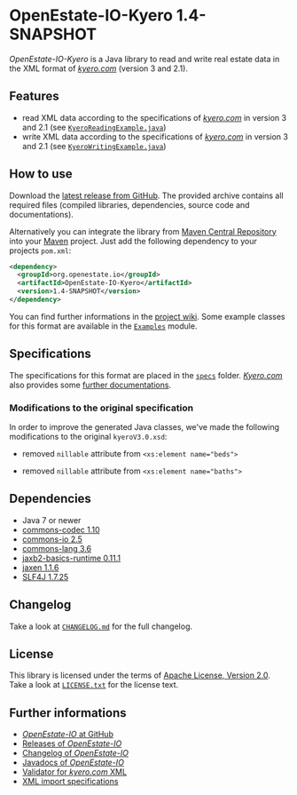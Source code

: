 OpenEstate-IO-Kyero 1.4-SNAPSHOT
================================

*OpenEstate-IO-Kyero* is a Java library to read and write real estate data in
the XML format of [*kyero.com*](http://kyero.com) (version 3 and 2.1).


Features
--------

-   read XML data according to the specifications of
    [*kyero.com*](http://kyero.com) in version 3 and 2.1
    (see [`KyeroReadingExample.java`](https://github.com/OpenEstate/OpenEstate-IO/blob/develop/Examples/src/main/java/org/openestate/io/examples/KyeroReadingExample.java))
-   write XML data according to the specifications of
    [*kyero.com*](http://kyero.com) in version 3 and 2.1
    (see [`KyeroWritingExample.java`](https://github.com/OpenEstate/OpenEstate-IO/blob/develop/Examples/src/main/java/org/openestate/io/examples/KyeroWritingExample.java))


How to use
----------

Download the [latest release from GitHub](https://github.com/OpenEstate/OpenEstate-IO/releases/latest).
The provided archive contains all required files (compiled libraries,
dependencies, source code and documentations).

Alternatively you can integrate the library from
[Maven Central Repository](http://search.maven.org/#search|ga|1|org.openestate.io)
into your [Maven](http://maven.apache.org/) project. Just add the following
dependency to your projects `pom.xml`:

```xml
<dependency>
  <groupId>org.openestate.io</groupId>
  <artifactId>OpenEstate-IO-Kyero</artifactId>
  <version>1.4-SNAPSHOT</version>
</dependency>
```

You can find further informations in the
[project wiki](https://github.com/OpenEstate/OpenEstate-IO/wiki/Usage-Kyero).
Some example classes for this format are available in the
[`Examples`](https://github.com/OpenEstate/OpenEstate-IO/tree/develop/Examples)
module.


Specifications
--------------

The specifications for this format are placed in the [`specs`](specs) folder.
[*Kyero.com*](http://kyero.com) also provides some
[further documentations](http://agents.kyero.com/kyero-import-specification).


### Modifications to the original specification

In order to improve the generated Java classes, we've made the following
modifications to the original `kyeroV3.0.xsd`:

-   removed `nillable` attribute from `<xs:element name="beds">`

-   removed `nillable` attribute from `<xs:element name="baths">`


Dependencies
------------

-   Java 7 or newer
-   [commons-codec 1.10](http://commons.apache.org/proper/commons-codec/)
-   [commons-io 2.5](http://commons.apache.org/proper/commons-io/)
-   [commons-lang 3.6](http://commons.apache.org/proper/commons-lang/)
-   [jaxb2-basics-runtime 0.11.1](https://github.com/highsource/jaxb2-basics)
-   [jaxen 1.1.6](http://jaxen.codehaus.org/)
-   [SLF4J 1.7.25](http://www.slf4j.org/)


Changelog
---------

Take a look at
[`CHANGELOG.md`](https://github.com/OpenEstate/OpenEstate-IO/blob/develop/CHANGELOG.md)
for the full changelog.


License
-------

This library is licensed under the terms of
[Apache License, Version 2.0](http://www.apache.org/licenses/LICENSE-2.0.html).
Take a look at
[`LICENSE.txt`](https://github.com/OpenEstate/OpenEstate-IO/blob/develop/LICENSE.txt)
for the license text.


Further informations
--------------------

-   [*OpenEstate-IO* at GitHub](https://github.com/OpenEstate/OpenEstate-IO)
-   [Releases of *OpenEstate-IO*](https://github.com/OpenEstate/OpenEstate-IO/releases)
-   [Changelog of *OpenEstate-IO*](https://github.com/OpenEstate/OpenEstate-IO/blob/develop/CHANGELOG.md)
-   [Javadocs of *OpenEstate-IO*](http://manual.openestate.org/OpenEstate-IO/)
-   [Validator for *kyero.com* XML](http://validator.openestate.org/)
-   [XML import specifications](http://agents.kyero.com/kyero-import-specification)
